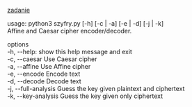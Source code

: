 [zadanie](https://inf.ug.edu.pl/~amb/krypto-lab/Cezar.html)

usage: python3 szyfry.py [-h] [-c | -a] [-e | -d] [-j | -k]  
Affine and Caesar cipher encoder/decoder.  
  
options  
  -h, --help:  show this help message and exit  
  -c, --caesar         Use Caesar cipher  
  -a, --affine         Use Affine cipher  
  -e, --encode         Encode text  
  -d, --decode         Decode text  
  -j, --full-analysis  Guess the key given plaintext and ciphertext  
  -k, --key-analysis   Guess the key given only ciphertext